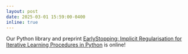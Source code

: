 ```yaml
---
layout: post
date: 2025-03-01 15:59:00-0400
inline: true
---
```

Our Python library and preprint [EarlyStopping: Implicit Regularisation for Iterative Learning
Procedures in Python](https://arxiv.org/pdf/2503.16753) is online!









